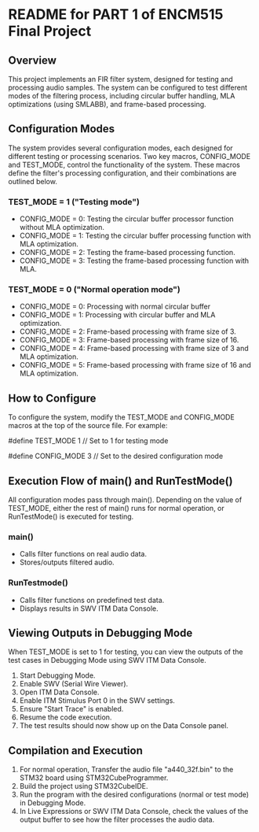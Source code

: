 # README for PART 1 of ENCM515 Final Project

## Overview

This project implements an FIR filter system, designed for testing and processing audio samples. 
The system can be configured to test different modes of the filtering process, including circular buffer handling, MLA optimizations (using SMLABB), and frame-based processing.


## Configuration Modes
The system provides several configuration modes, each designed for different testing or processing scenarios. Two key macros, CONFIG_MODE and TEST_MODE, control the functionality of the system. These macros define the filter's processing configuration, and their combinations are outlined below.

### TEST_MODE = 1 ("Testing mode")
- CONFIG_MODE = 0:
Testing the circular buffer processor function without MLA optimization.
- CONFIG_MODE = 1:
Testing the circular buffer processing function with MLA optimization.
- CONFIG_MODE = 2:
Testing the frame-based processing function.
- CONFIG_MODE = 3:
Testing the frame-based processing function with MLA.


### TEST_MODE = 0 ("Normal operation mode")
- CONFIG_MODE = 0:
Processing with normal circular buffer
- CONFIG_MODE = 1:
Processing with circular buffer and MLA optimization.
- CONFIG_MODE = 2:
Frame-based processing with frame size of 3.
- CONFIG_MODE = 3:
Frame-based processing with frame size of 16.
- CONFIG_MODE = 4:
Frame-based processing with frame size of 3 and MLA optimization.
- CONFIG_MODE = 5:
Frame-based processing with frame size of 16 and MLA optimization.

## How to Configure
To configure the system, modify the TEST_MODE and CONFIG_MODE macros at the top of the source file. For example:

#define TEST_MODE 1  // Set to 1 for testing mode

#define CONFIG_MODE 3  // Set to the desired configuration mode


## Execution Flow of main() and RunTestMode()
All configuration modes pass through main(). Depending on the value of TEST_MODE, either the rest of main() runs for normal operation, or RunTestMode() is executed for testing.

### main() 
- Calls filter functions on real audio data.
- Stores/outputs filtered audio.


### RunTestmode()
- Calls filter functions on predefined test data.
- Displays results in SWV ITM Data Console.

## Viewing Outputs in Debugging Mode
When TEST_MODE is set to 1 for testing, you can view the outputs of the test cases in Debugging Mode using SWV ITM Data Console.
1. Start Debugging Mode.
2. Enable SWV (Serial Wire Viewer).
3. Open ITM Data Console.
4. Enable ITM Stimulus Port 0 in the SWV settings.
5. Ensure "Start Trace" is enabled.
6. Resume the code execution.
7. The test results should now show up on the Data Console panel.

## Compilation and Execution
1. For normal operation, Transfer the audio file "a440_32f.bin" to the STM32 board using STM32CubeProgrammer.
2. Build the project using STM32CubeIDE.
3. Run the program with the desired configurations (normal or test mode) in Debugging Mode.
4. In Live Expressions or SWV ITM Data Console, check the values of the output buffer to see how the filter processes the audio data.









